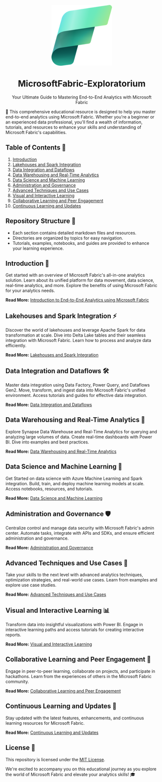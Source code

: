 <div align="center">
  <img src="fabric-logo.png" alt="Microsoft Fabric Exploratorium" width="200"/>
  <h1>MicrosoftFabric-Exploratorium</h1>
  <p>Your Ultimate Guide to Mastering End-to-End Analytics with Microsoft Fabric</p>
</div>

🚀 This comprehensive educational resource is designed to help you master end-to-end analytics using Microsoft Fabric. Whether you're a beginner or an experienced data professional, you'll find a wealth of information, tutorials, and resources to enhance your skills and understanding of Microsoft Fabric's capabilities.

## Table of Contents 📑

1. [Introduction](#introduction-)
2. [Lakehouses and Spark Integration](#lakehouses-and-spark-integration-)
3. [Data Integration and Dataflows](#data-integration-and-dataflows-)
4. [Data Warehousing and Real-Time Analytics](#data-warehousing-and-real-time-analytics-)
5. [Data Science and Machine Learning](#data-science-and-machine-learning-)
6. [Administration and Governance](#administration-and-governance-)
7. [Advanced Techniques and Use Cases](#advanced-techniques-and-use-cases-)
8. [Visual and Interactive Learning](#visual-and-interactive-learning-)
9. [Collaborative Learning and Peer Engagement](#collaborative-learning-and-peer-engagement-)
10. [Continuous Learning and Updates](#continuous-learning-and-updates-)


## Repository Structure 📁

- Each section contains detailed markdown files and resources.
- Directories are organized by topics for easy navigation.
- Tutorials, examples, notebooks, and guides are provided to enhance your learning experience.

## Introduction 🌟

Get started with an overview of Microsoft Fabric's all-in-one analytics solution. Learn about its unified platform for data movement, data science, real-time analytics, and more. Explore the benefits of using Microsoft Fabric for your analytics needs.

**Read More:** [Introduction to End-to-End Analytics using Microsoft Fabric](./Introduction/introduction.md)

## Lakehouses and Spark Integration ⚡

Discover the world of lakehouses and leverage Apache Spark for data transformation at scale. Dive into Delta Lake tables and their seamless integration with Microsoft Fabric. Learn how to process and analyze data efficiently.

**Read More:** [Lakehouses and Spark Integration](./Lakehouses_and_Spark/lakehouses_and_spark.md)

## Data Integration and Dataflows 🛠️

Master data integration using Data Factory, Power Query, and Dataflows Gen2. Move, transform, and ingest data into Microsoft Fabric's unified environment. Access tutorials and guides for effective data integration.

**Read More:** [Data Integration and Dataflows](./Data_Integration_and_Dataflows/data_integration_and_dataflows.md)

## Data Warehousing and Real-Time Analytics 🏢

Explore Synapse Data Warehouse and Real-Time Analytics for querying and analyzing large volumes of data. Create real-time dashboards with Power BI. Dive into examples and best practices.

**Read More:** [Data Warehousing and Real-Time Analytics](./Data_Warehousing_and_RealTime_Analytics/data_warehousing_and_realtime.md)

## Data Science and Machine Learning 🤖

Get Started on data science with Azure Machine Learning and Spark integration. Build, train, and deploy machine learning models at scale. Access notebooks, resources, and tutorials.

**Read More:** [Data Science and Machine Learning](./Data_Science_and_Machine_Learning/data_science_and_ml.md)

## Administration and Governance 🛡️

Centralize control and manage data security with Microsoft Fabric's admin center. Automate tasks, integrate with APIs and SDKs, and ensure efficient administration and governance.

**Read More:** [Administration and Governance](./Administration_and_Governance/administration_and_governance.md)

## Advanced Techniques and Use Cases 🚀

Take your skills to the next level with advanced analytics techniques, optimization strategies, and real-world use cases. Learn from examples and explore use case studies.

**Read More:** [Advanced Techniques and Use Cases](./Advanced_Techniques_and_Use_Cases/advanced_techniques_and_use_cases.md)

## Visual and Interactive Learning 📊

Transform data into insightful visualizations with Power BI. Engage in interactive learning paths and access tutorials for creating interactive reports.

**Read More:** [Visual and Interactive Learning](./Visual_and_Interactive_Learning/visual_and_interactive_learning.md)

## Collaborative Learning and Peer Engagement 👥

Engage in peer-to-peer learning, collaborate on projects, and participate in hackathons. Learn from the experiences of others in the Microsoft Fabric community.

**Read More:** [Collaborative Learning and Peer Engagement](./Collaborative_Learning_and_Peer_Engagement/collaborative_learning_and_peer_engagement.md)

## Continuous Learning and Updates 🚀

Stay updated with the latest features, enhancements, and continuous learning resources for Microsoft Fabric.

**Read More:** [Continuous Learning and Updates](./Continuous_Learning_and_Updates/continuous_learning_and_updates.md)

## License 📜

This repository is licensed under the [MIT License](./LICENSE).

We're excited to accompany you on this educational journey as you explore the world of Microsoft Fabric and elevate your analytics skills! 🎓
